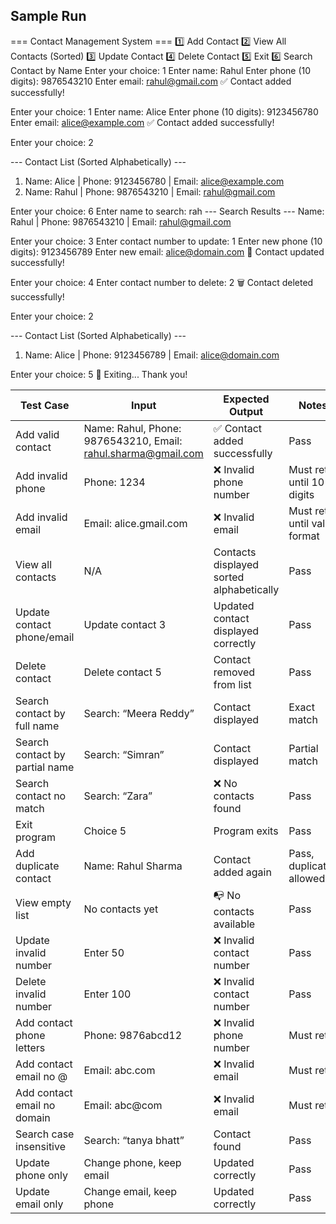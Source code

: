 ## Sample Run

=== Contact Management System ===
1️⃣ Add Contact
2️⃣ View All Contacts (Sorted)
3️⃣ Update Contact
4️⃣ Delete Contact
5️⃣ Exit
6️⃣ Search Contact by Name
Enter your choice: 1
Enter name: Rahul
Enter phone (10 digits): 9876543210
Enter email: rahul@gmail.com
✅ Contact added successfully!

Enter your choice: 1
Enter name: Alice
Enter phone (10 digits): 9123456780
Enter email: alice@example.com
✅ Contact added successfully!

Enter your choice: 2

--- Contact List (Sorted Alphabetically) ---
1. Name: Alice | Phone: 9123456780 | Email: alice@example.com
2. Name: Rahul | Phone: 9876543210 | Email: rahul@gmail.com

Enter your choice: 6
Enter name to search: rah
--- Search Results ---
Name: Rahul | Phone: 9876543210 | Email: rahul@gmail.com

Enter your choice: 3
Enter contact number to update: 1
Enter new phone (10 digits): 9123456789
Enter new email: alice@domain.com
🔄 Contact updated successfully!

Enter your choice: 4
Enter contact number to delete: 2
🗑️ Contact deleted successfully!

Enter your choice: 2

--- Contact List (Sorted Alphabetically) ---
1. Name: Alice | Phone: 9123456789 | Email: alice@domain.com

Enter your choice: 5
👋 Exiting... Thank you!



 Test Case                      | Input                                                                                          | Expected Output                          | Notes                         |
| ------------------------------ | ---------------------------------------------------------------------------------------------- | ---------------------------------------- | ----------------------------- |
| Add valid contact              | Name: Rahul, Phone: 9876543210, Email: [rahul.sharma@gmail.com](mailto:rahul.sharma@gmail.com) | ✅ Contact added successfully             | Pass                          |
| Add invalid phone              | Phone: 1234                                                                                    | ❌ Invalid phone number                   | Must retry until 10 digits    |
| Add invalid email              | Email: alice.gmail.com                                                                         | ❌ Invalid email                          | Must retry until valid format |
| View all contacts              | N/A                                                                                            | Contacts displayed sorted alphabetically | Pass                          |
| Update contact phone/email     | Update contact 3                                                                               | Updated contact displayed correctly      | Pass                          |
| Delete contact                 | Delete contact 5                                                                               | Contact removed from list                | Pass                          |
| Search contact by full name    | Search: “Meera Reddy”                                                                          | Contact displayed                        | Exact match                   |
| Search contact by partial name | Search: “Simran”                                                                               | Contact displayed                        | Partial match                 |
| Search contact no match        | Search: “Zara”                                                                                 | ❌ No contacts found                      | Pass                          |
| Exit program                   | Choice 5                                                                                       | Program exits                            | Pass                          |
| Add duplicate contact          | Name: Rahul Sharma                                                                             | Contact added again                      | Pass, duplicates allowed      |
| View empty list                | No contacts yet                                                                                | 📭 No contacts available                 | Pass                          |
| Update invalid number          | Enter 50                                                                                       | ❌ Invalid contact number                 | Pass                          |
| Delete invalid number          | Enter 100                                                                                      | ❌ Invalid contact number                 | Pass                          |
| Add contact phone letters      | Phone: 9876abcd12                                                                              | ❌ Invalid phone number                   | Must retry                    |
| Add contact email no @         | Email: abc.com                                                                                 | ❌ Invalid email                          | Must retry                    |
| Add contact email no domain    | Email: abc@com                                                                                 | ❌ Invalid email                          | Must retry                    |
| Search case insensitive        | Search: “tanya bhatt”                                                                          | Contact found                            | Pass                          |
| Update phone only              | Change phone, keep email                                                                       | Updated correctly                        | Pass                          |
| Update email only              | Change email, keep phone                                                                       | Updated correctly                        | Pass                          |
